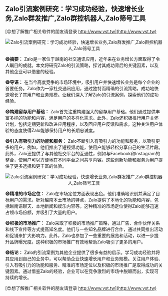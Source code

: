 ## **Zalo引流案例研究：学习成功经验，快速增长业务,Zalo群发推广,Zalo群控机器人,Zalo筛号工具**

[😍想了解推广相关软件的朋友请登录 http://www.vst.tw](http://www.vst.tw)

 <center><img src="https://vst.tw/MP4/tuiguang/png/8.png" alt="Zalo引流案例研究：学习成功经验，快速增长业务,Zalo群发推广,Zalo群控机器人,Zalo筛号工具"></center>

**😄摘要：**
Zalo是一家位于越南的社交通讯应用，近年来在业务增长方面取得了令人瞩目的成就。本文将研究Zalo的引流策略，探讨其成功背后的关键因素，以及其他企业可以借鉴的经验。

**😄导语：**
在当今高度竞争的市场环境中，吸引用户并快速增长业务是每个企业的首要任务。Zalo作为一家社交通讯应用，通过独特而精确的引流策略，成功地快速增长了其用户和业务规模。让我们深入了解Zalo的引流案例，探索他们的成功经验。

**😄构建留存用户基础：**
Zalo首先注重构建强大的留存用户基础。他们通过提供丰富多样的功能和内容，满足用户的多样化需求。此外，Zalo还积极推行用户关怀计划，包括定期更新和改进应用程序，以及回应用户反馈和需求。这种关注用户体验的态度使得Zalo能够保持用户的长期忠诚度。

**😄引入有吸引力的功能和服务：**
Zalo不断引入有吸引力的功能和服务，以吸引更多的用户。例如，他们推出了短视频功能，使用户能够轻松分享自己的生活片段。此外，Zalo还提供了与其他社交平台的互通性，例如与Facebook和Instagram的整合，使用户可以方便地在不同平台之间共享内容。这些创新功能和服务为用户提供了更多选择和更丰富的体验。

 <center><img src="https://vst.tw/MP4/tuiguang/png/6.png" alt="Zalo引流案例研究：学习成功经验，快速增长业务,Zalo群发推广,Zalo群控机器人,Zalo筛号工具"></center>

**😄精准的市场定位：**
Zalo在市场定位方面表现出色。他们准确地识别并满足了目标用户的需求。针对越南本土市场的特点，Zalo提供了本地化的功能和内容，包括越南语聊天、本地新闻和娱乐内容等。这种精准的市场定位使得Zalo能够迅速占领市场份额，并吸引了大量的用户。

**😄积极的市场推广：**
Zalo采取了积极的市场推广策略，通过广告、合作伙伴关系和线下宣传等方式提高知名度。他们与一些知名品牌进行合作，通过共同推出活动和促销来扩大影响力。此外，Zalo也参加了一些重要的展览和活动，以进一步提升品牌曝光度。这种积极的市场推广有效地帮助Zalo吸引了更多的用户。

**😄结论：**
Zalo的引流案例为其他企业提供了很多有益的启示。学习成功经验并将其应用到自己的业务中，可以帮助企业快速增长用户和业务规模。关注用户体验、引入有吸引力的功能和服务、精准的市场定位以及积极的市场推广是取得成功的关键因素。通过借鉴Zalo的经验，企业可以在竞争激烈的市场中脱颖而出，实现可持续的增长。

[😍想了解推广相关软件的朋友请登录 http://www.vst.tw](http://www.vst.tw)




